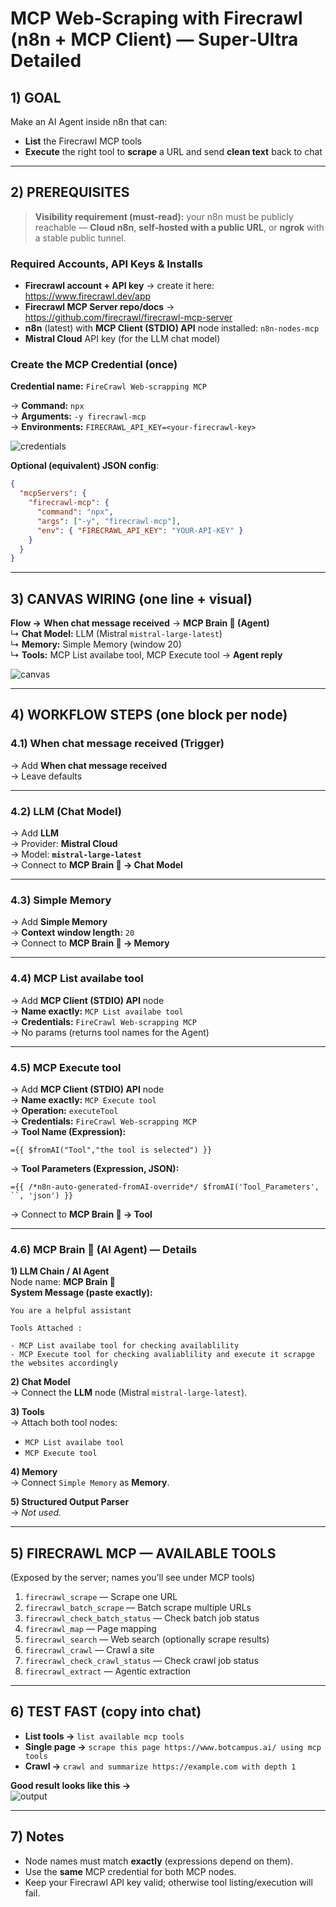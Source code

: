 # MCP Web‑Scraping with Firecrawl (n8n + MCP Client) — Super‑Ultra Detailed

## 1) GOAL
Make an AI Agent inside n8n that can:
- **List** the Firecrawl MCP tools
- **Execute** the right tool to **scrape** a URL and send **clean text** back to chat

---

## 2) PREREQUISITES

> **Visibility requirement (must‑read):** your n8n must be publicly reachable — **Cloud n8n**, **self‑hosted with a public URL**, or **ngrok** with a stable public tunnel.

### Required Accounts, API Keys & Installs
- **Firecrawl account + API key** → create it here: https://www.firecrawl.dev/app
- **Firecrawl MCP Server repo/docs** → https://github.com/firecrawl/firecrawl-mcp-server
- **n8n** (latest) with **MCP Client (STDIO) API** node installed: `n8n-nodes-mcp`
- **Mistral Cloud** API key (for the LLM chat model)

### Create the MCP Credential (once)
**Credential name:** `FireCrawl Web-scrapping MCP`

→ **Command:** `npx`  
→ **Arguments:** `-y firecrawl-mcp`  
→ **Environments:** `FIRECRAWL_API_KEY=<your-firecrawl-key>`

![credentials](images/credentials.png)

**Optional (equivalent) JSON config**:
```json
{
  "mcpServers": {
    "firecrawl-mcp": {
      "command": "npx",
      "args": ["-y", "firecrawl-mcp"],
      "env": { "FIRECRAWL_API_KEY": "YOUR-API-KEY" }
    }
  }
}
```

---

## 3) CANVAS WIRING (one line + visual)

**Flow →** **When chat message received** → **MCP Brain 🧠 (Agent)**  
↳ **Chat Model:** LLM (Mistral `mistral-large-latest`)  
↳ **Memory:** Simple Memory (window 20)  
↳ **Tools:** MCP List availabe tool, MCP Execute tool → **Agent reply**

![canvas](images/canvas.png)

---

## 4) WORKFLOW STEPS (one block per node)

### 4.1) When chat message received (Trigger)
→ Add **When chat message received**  
→ Leave defaults

---

### 4.2) LLM (Chat Model)
→ Add **LLM**  
→ Provider: **Mistral Cloud**  
→ Model: **`mistral-large-latest`**  
→ Connect to **MCP Brain 🧠 → Chat Model**

---

### 4.3) Simple Memory
→ Add **Simple Memory**  
→ **Context window length:** `20`  
→ Connect to **MCP Brain 🧠 → Memory**

---

### 4.4) MCP List availabe tool
→ Add **MCP Client (STDIO) API** node  
→ **Name exactly:** `MCP List availabe tool`  
→ **Credentials:** `FireCrawl Web-scrapping MCP`  
→ No params (returns tool names for the Agent)

---

### 4.5) MCP Execute tool
→ Add **MCP Client (STDIO) API** node  
→ **Name exactly:** `MCP Execute tool`  
→ **Operation:** `executeTool`  
→ **Credentials:** `FireCrawl Web-scrapping MCP`  
→ **Tool Name (Expression):**
```
={{ $fromAI("Tool","the tool is selected") }}
```
→ **Tool Parameters (Expression, JSON):**
```
={{ /*n8n-auto-generated-fromAI-override*/ $fromAI('Tool_Parameters', ``, 'json') }}
```
→ Connect to **MCP Brain 🧠 → Tool**

---

### 4.6) MCP Brain 🧠 (AI Agent) — Details

**1) LLM Chain / AI Agent**  
Node name: **MCP Brain 🧠**  
**System Message (paste exactly):**
```
You are a helpful assistant

Tools Attached :

- MCP List availabe tool for checking availablility 
- MCP Execute tool for checking avaliablility and execute it scrapge the websites accordingly
```

**2) Chat Model**  
→ Connect the **LLM** node (Mistral `mistral-large-latest`).

**3) Tools**  
→ Attach both tool nodes:
- `MCP List availabe tool`
- `MCP Execute tool`

**4) Memory**  
→ Connect `Simple Memory` as **Memory**.

**5) Structured Output Parser**  
→ *Not used.*

---

## 5) FIRECRAWL MCP — AVAILABLE TOOLS
(Exposed by the server; names you’ll see under MCP tools)
1. `firecrawl_scrape` — Scrape one URL
2. `firecrawl_batch_scrape` — Batch scrape multiple URLs
3. `firecrawl_check_batch_status` — Check batch job status
4. `firecrawl_map` — Page mapping
5. `firecrawl_search` — Web search (optionally scrape results)
6. `firecrawl_crawl` — Crawl a site
7. `firecrawl_check_crawl_status` — Check crawl job status
8. `firecrawl_extract` — Agentic extraction

---

## 6) TEST FAST (copy into chat)

- **List tools →** `list available mcp tools`  
- **Single page →** `scrape this page https://www.botcampus.ai/ using mcp tools`  
- **Crawl →** `crawl and summarize https://example.com with depth 1`

**Good result looks like this →**  
![output](images/output.png)

---

## 7) Notes
- Node names must match **exactly** (expressions depend on them).
- Use the **same** MCP credential for both MCP nodes.
- Keep your Firecrawl API key valid; otherwise tool listing/execution will fail.
